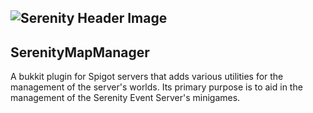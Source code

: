 ![Serenity Header Image](http://imgur.com/u3hMY9G.png)
---
## SerenityMapManager
A bukkit plugin for Spigot servers that adds various utilities for the management of the server's worlds. Its primary purpose is to aid in the management of the Serenity Event Server's minigames.
